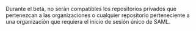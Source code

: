 Durante el beta, no serán compatibles los repositorios privados que pertenezcan a las organizaciones o cualquier repositorio perteneciente a una organización que requiera el inicio de sesión único de SAML.